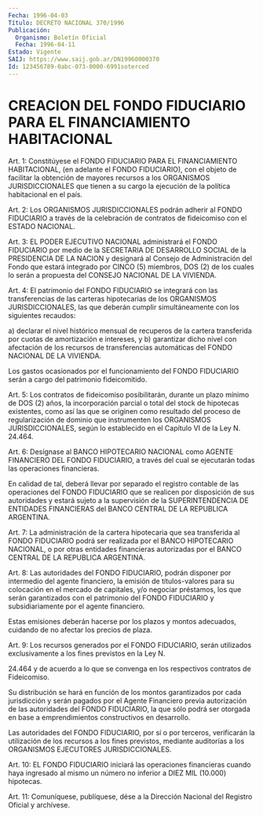 ```yaml
---
Fecha: 1996-04-03
Título: DECRETO NACIONAL 370/1996
Publicación:
  Organismo: Boletín Oficial
  Fecha: 1996-04-11
Estado: Vigente
SAIJ: https://www.saij.gob.ar/DN19960000370
Id: 123456789-0abc-073-0000-6991soterced
---
```

# CREACION DEL FONDO FIDUCIARIO PARA EL FINANCIAMIENTO HABITACIONAL

<a id="1"></a>
Art. 1: Constitúyese el FONDO FIDUCIARIO PARA EL FINANCIAMIENTO HABITACIONAL, (en adelante el FONDO FIDUCIARIO), con el  objeto de facilitar la obtención de  mayores  recursos  a los ORGANISMOS JURISDICCIONALES  que  tienen a su cargo la ejecución de la política habitacional en el país.

<a id="2"></a>
Art. 2: Los ORGANISMOS JURISDICCIONALES  podrán  adherir  al FONDO FIDUCIARIO  a  través de la celebración de contratos de fideicomiso con el ESTADO NACIONAL.

<a id="3"></a>
Art.  3:  EL  PODER  EJECUTIVO  NACIONAL  administrará  el FONDO FIDUCIARIO por medio  de  la  SECRETARIA DE DESARROLLO SOCIAL de la PRESIDENCIA DE LA NACION y designará  al  Consejo de Administración del Fondo que estará integrado por CINCO (5) miembros,  DOS (2) de los cuales lo serán a propuesta del CONSEJO NACIONAL DE LA VIVIENDA.

<a id="4"></a>
Art.  4: El patrimonio del FONDO FIDUCIARIO se integrará con las transferencias  de  las  carteras  hipotecarias  de  los ORGANISMOS JURISDICCIONALES, las que deberán cumplir simultáneamente con los siguientes recaudos:

a)  declarar  el nivel histórico mensual de recuperos de la cartera transferida    por  cuotas  de  amortización  e  intereses, y b)  garantizar dicho  nivel  con  afectación  de  los  recursos de transferencias  automáticas  del  FONDO  NACIONAL  DE  LA VIVIENDA.

Los  gastos  ocasionados por el funcionamiento del FONDO FIDUCIARIO serán a cargo del patrimonio fideicomitido.

<a id="5"></a>
Art. 5: Los contratos  de  fideicomiso  posibilitarán,  durante un plazo mínimo de DOS (2) años, la incorporación parcial o total del stock  de  hipotecas  existentes, como así las que se originen como resultado del proceso de regularización de dominio que instrumenten los  ORGANISMOS  JURISDICCIONALES,   según  lo establecido  en el Capítulo VI de la Ley N. 24.464.

<a id="6"></a>
Art.  6: Desígnase  al BANCO HIPOTECARIO  NACIONAL  como AGENTE FINANCIERO DEL FONDO FIDUCIARIO,  a  través  del cual se ejecutarán todas las operaciones financieras.

En calidad de tal, deberá llevar por separado  el registro contable de las  operaciones  del  FONDO  FIDUCIARIO  que  se realicen por disposición de sus autoridades y estará sujeto a la  supervisión de la SUPERINTENDENCIA DE ENTIDADES FINANCIERAS del BANCO  CENTRAL DE LA REPUBLICA ARGENTINA.

<a id="7"></a>
Art.  7: La  administración  de  la  cartera hipotecaria que sea transferida al FONDO FIDUCIARIO podrá ser  realizada  por  el BANCO HIPOTECARIO NACIONAL, o por otras entidades financieras autorizadas por el BANCO CENTRAL DE LA REPUBLICA ARGENTINA.

<a id="8"></a>
Art. 8: Las autoridades del FONDO FIDUCIARIO, podrán disponer por intermedio  del  agente  financiero,  la emisión de títulos-valores para  su  colocación  en  el  mercado  de capitales, y/o negociar préstamos, los que serán garantizados con  el patrimonio del FONDO FIDUCIARIO  y  subsidiariamente    por   el agente financiero.

Estas emisiones deberán hacerse por los plazos y  montos adecuados, cuidando de no afectar los precios de plaza.

<a id="9"></a>
Art.  9: Los  recursos generados por el FONDO FIDUCIARIO, serán utilizados exclusivamente a los fines previstos en la Ley  N.

24.464 y de acuerdo a lo  que  se convenga en los respectivos contratos de Fideicomiso.

Su distribución se hará en  función  de los montos garantizados por cada jurisdicción y serán pagados por  el  Agente Financiero previa autorización de las autoridades del FONDO FIDUCIARIO,  la que sólo podrá  ser  otorgada  en  base  a  emprendimientos constructivos en desarrollo.

Las  autoridades  del FONDO FIDUCIARIO,  por  sí  o  por terceros, verificarán la utilización  de  los recursos a los fines previstos, mediante  auditorías a los ORGANISMOS  EJECUTORES JURISDICCIONALES.

<a id="10"></a>
Art. 10: EL FONDO FIDUCIARIO iniciará las operaciones financieras cuando haya ingresado al mismo un número no inferior a DIEZ MIL (10.000) hipotecas.

<a id="11"></a>
Art. 11: Comuníquese, publíquese, dése  a  la  Dirección Nacional del  Registro  Oficial y archívese.
